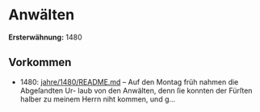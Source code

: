 # Anwälten

**Ersterwähnung:** 1480

## Vorkommen
- 1480: [jahre/1480/README.md](../jahre/1480/README.md) – Auf den Montag früh nahmen die Abgeſandten Ur-
laub von den Anwälten, denn ſie konnten der Fürſten
halber zu meinem Herrn niht kommen, und g...
